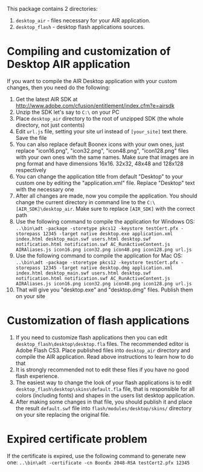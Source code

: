 This package contains 2 directories:

1. `desktop_air` - files necessary for your AIR application.
2. `desktop_flash` - desktop flash applications sources.

# Compiling and customization of Desktop AIR application

If you want to compile the AIR Desktop application with your custom changes, then you need do the following:

1. Get the latest AIR SDK at http://www.adobe.com/cfusion/entitlement/index.cfm?e=airsdk
2. Unzip the SDK let's say to `C:\` on your PC
3. Place `desktop_air` directory to the root of unzipped SDK (the whole directory, not just contents)
4. Edit `url.js` file, setting your site url instead of `[your_site]` text there. Save the file
5. You can also replace default Boonex icons with your own ones, just replace "icon16.png", "icon32.png", "icon48.png", "icon128.png" files with your own ones with the same names. Make sure that images are in png format and have dimensions 16x16. 32x32, 48x48 and 128x128 respectively
6. You can change the application title from default "Desktop" to your custom one by editing the "application.xml" file. Replace "Desktop" text with the necessary one
7. After all changes are made, now you compile the application. You should change the current directory in command line to the `C:\[AIR_SDK]\desktop_air`. Make sure to replace `[AIR_SDK]` with the correct path
8. Use the following command to compile the application for Windows OS: `..\bin\adt -package -storetype pkcs12 -keystore testCert.pfx -storepass 12345 -target native desktop.exe application.xml index.html desktop_main.swf users.html desktop.swf notification.html notification.swf AC_RunActiveContent.js AIRAliases.js icon16.png icon32.png icon48.png icon128.png url.js`
9. Use the following command to compile the application for Mac OS: `..\bin\adt -package -storetype pkcs12 -keystore testCert.pfx -storepass 12345 -target native desktop.dmg application.xml index.html desktop_main.swf users.html desktop.swf notification.html notification.swf AC_RunActiveContent.js AIRAliases.js icon16.png icon32.png icon48.png icon128.png url.js`
10. That will give you "desktop.exe" and "desktop.dmg" files. Publish them on your site

# Customization of flash applications
1. If you need to customize flash applications then you can edit `desktop_flash\desktop\desktop.fla` files. The recommended editor is Adobe Flash CS3. Place published files into `desktop_air` directory and compile the AIR application. Read above instructions to learn how to do that
2. It is strongly recommended not to edit these files if you have no good flash experience.
3. The easiest way to change the look of your flash applications is to edit `desktop_flash\desktop\skins\default.fla` file, that is responsible for all colors (including fonts) and shapes in the users list desktop application.
4. After making some changes in that file, you should publish it and place the result `default.swf` file into `flash/modules/desktop/skins/` directory on your site replacing the original file.

# Expired certificate problem

If the certificate is expired, use the following command to generate new one: `..\bin\adt -certificate -cn BoonEx 2048-RSA testCert2.pfx 12345`
